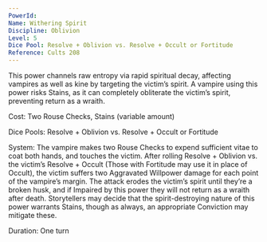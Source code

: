 ```yaml
---
PowerId: 
Name: Withering Spirit
Discipline: Oblivion
Level: 5
Dice Pool: Resolve + Oblivion vs. Resolve + Occult or Fortitude
Reference: Cults 208
---
```

This power channels raw entropy via rapid spiritual decay, affecting vampires as well as kine by targeting the victim’s spirit. A vampire using this power risks Stains, as it can completely obliterate the victim’s spirit, preventing return as a wraith. 

Cost: Two Rouse Checks, Stains (variable amount) 

Dice Pools: Resolve + Oblivion vs. Resolve + Occult or Fortitude 

System: The vampire makes two Rouse Checks to expend sufficient vitae to coat both hands, and touches the victim. After rolling Resolve + Oblivion vs. the victim’s Resolve + Occult (Those with Fortitude may use it in place of Occult), the victim suffers two Aggravated Willpower damage for each point of the vampire’s margin. The attack erodes the victim’s spirit until they’re a broken husk, and if Impaired by this power they will not return as a wraith after death. Storytellers may decide that the spirit-destroying nature of this power warrants Stains, though as always, an appropriate Conviction may mitigate these. 

Duration: One turn